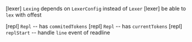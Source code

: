 [lexer] `Lexing` depends on `LexerConfig` instead of `Lexer`
[lexer] be able to `lex` with offest

[repl] `Repl` -- has `commitedTokens`
[repl] `Repl` -- has `currentTokens`
[repl] `replStart` -- handle `line` event of readline

